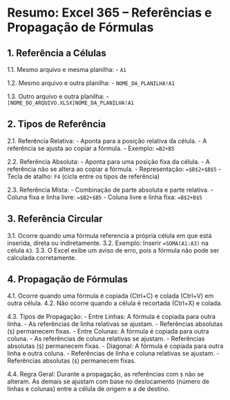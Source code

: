# Resumo: Excel 365 – Referências e Propagação de Fórmulas

## 1. Referência a Células
1.1. Mesmo arquivo e mesma planilha:
    - `A1`

1.2. Mesmo arquivo e outra planilha:
    - `NOME_DA_PLANILHA!A1`

1.3. Outro arquivo e outra planilha:
    - `[NOME_DO_ARQUIVO.XLSX]NOME_DA_PLANILHA!A1`

## 2. Tipos de Referência
2.1. Referência Relativa:
    - Aponta para a posição relativa da célula.
    - A referência se ajusta ao copiar a fórmula.
    - Exemplo: `=B2+B5`

2.2. Referência Absoluta:
    - Aponta para uma posição fixa da célula.
    - A referência não se altera ao copiar a fórmula.
    - Representação: `=$B$2+$B$5`
    - Tecla de atalho: `F4` (cicla entre os tipos de referência)

2.3. Referência Mista:
    - Combinação de parte absoluta e parte relativa.
    - Coluna fixa e linha livre: `=$B2+$B5`
    - Coluna livre e linha fixa: `=B$2+B$5`

## 3. Referência Circular
3.1. Ocorre quando uma fórmula referencia a própria célula em que está inserida, direta ou indiretamente.
3.2. Exemplo: Inserir `=SOMA(A1:A3)` na célula `A3`.
3.3. O Excel exibe um aviso de erro, pois a fórmula não pode ser calculada corretamente.

## 4. Propagação de Fórmulas
4.1. Ocorre quando uma fórmula é copiada (Ctrl+C) e colada (Ctrl+V) em outra célula.
4.2. Não ocorre quando a célula é recortada (Ctrl+X) e colada.

4.3. Tipos de Propagação:
    - Entre Linhas: A fórmula é copiada para outra linha.
        - As referências de linha relativas se ajustam.
        - Referências absolutas (`$`) permanecem fixas.
    - Entre Colunas: A fórmula é copiada para outra coluna.
        - As referências de coluna relativas se ajustam.
        - Referências absolutas (`$`) permanecem fixas.
    - Diagonal: A fórmula é copiada para outra linha e outra coluna.
        - Referências de linha e coluna relativas se ajustam.
        - Referências absolutas (`$`) permanecem fixas.

4.4. Regra Geral: Durante a propagação, as referências com `$` não se alteram. As demais se ajustam com base no deslocamento (número de linhas e colunas) entre a célula de origem e a de destino.